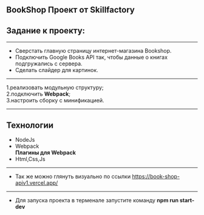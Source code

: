 ## BookShop Проект от Skillfactory

## Задание к проекту:

___
* Сверстать главную страницу интернет-магазина Bookshop.
* Подключить Google Books API так, чтобы данные о книгах подгружались с сервера.
* Сделать слайдер для картинок.

___
1.реализовать модульную структуру;<br />
2.подключить **Webpack**;<br />
3.настроить сборку с минификацией.<br />

___
## Технологии <br />
* NodeJs<br />
* Webpack<br />
**Плагины для Webpack** <br />
* Html,Css,Js<br />

___
 * Так же можно глянуть визуально по ссылки https://book-shop-apiv1.vercel.app/
___
* Для запуска проекта в терменале запустите команду **npm run start-dev**
